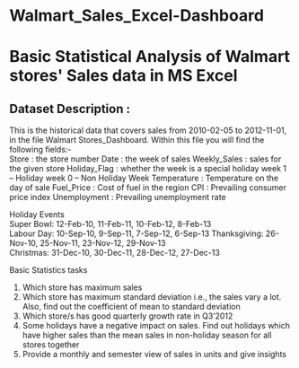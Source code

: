 # Walmart_Sales_Excel-Dashboard
# Basic Statistical Analysis of Walmart stores' Sales data in MS Excel

## Dataset Description :	
This is the historical data that covers sales from 2010-02-05 to 2012-11-01, in the file Walmart Stores_Dashboard. 
Within this file you will find the following fields:-	
Store : 	the store number
Date :	the week of sales
Weekly_Sales :	sales for the given store
Holiday_Flag :	whether the week is a special holiday week 1 – Holiday week 0 – Non Holiday Week
Temperature :	Temperature on the day of sale
Fuel_Price :	Cost of fuel in the region
CPI	: Prevailing consumer price index
Unemployment :	Prevailing unemployment rate
	
Holiday Events	
Super Bowl: 12-Feb-10, 11-Feb-11, 10-Feb-12, 8-Feb-13	
Labour Day: 10-Sep-10, 9-Sep-11, 7-Sep-12, 6-Sep-13	
Thanksgiving: 26-Nov-10, 25-Nov-11, 23-Nov-12, 29-Nov-13	
Christmas: 31-Dec-10, 30-Dec-11, 28-Dec-12, 27-Dec-13	
	
Basic Statistics tasks	
1) Which store has maximum sales	
2) Which store has maximum standard deviation i.e., the sales vary a lot. Also, find out the coefficient of mean to standard deviation	
3) Which store/s has good quarterly growth rate in Q3’2012	
4) Some holidays have a negative impact on sales. Find out holidays which have higher sales than the mean sales in non-holiday season for all stores together	
5) Provide a monthly and semester view of sales in units and give insights

